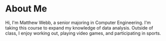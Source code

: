 # About Me

Hi, I'm Matthew Webb, a senior majoring in Computer Engineering. I'm taking this course to expand my knowledge of data analysis. Outside of class, I enjoy working out, playing video games, and participating in sports.
